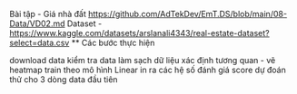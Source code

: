 

Bài tập - Giá nhà đất
https://github.com/AdTekDev/EmT.DS/blob/main/08-Data/VD02.md
Dataset - https://www.kaggle.com/datasets/arslanali4343/real-estate-dataset?select=data.csv
** Các bước thực hiện

download data
kiểm tra data
làm sạch dữ liệu
xác định tương quan - vẽ heatmap
train theo mô hình Linear
in ra các hệ số
đánh giá score
dự đoán thử  cho 3 dòng data đầu tiên 
